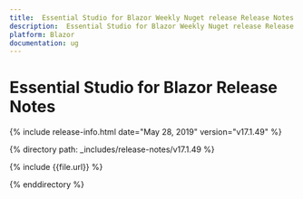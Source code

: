```yaml
---
title:  Essential Studio for Blazor Weekly Nuget release Release Notes  
description:  Essential Studio for Blazor Weekly Nuget release Release Notes  
platform: Blazor
documentation: ug
---
```


#  Essential Studio for Blazor  Release Notes  

{% include release-info.html date="May 28, 2019"  version="v17.1.49" %} 

{% directory path: _includes/release-notes/v17.1.49 %}

{% include {{file.url}} %}

{% enddirectory %}

